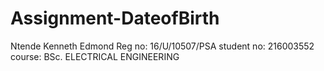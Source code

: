 # Assignment-DateofBirth
Ntende Kenneth Edmond
Reg no: 16/U/10507/PSA
student no: 216003552
course: BSc. ELECTRICAL ENGINEERING

